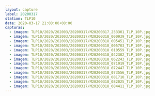 ```yaml
---
layout: capture
label: 20200317
station: TLP10
date: 2020-03-17 21:00:00+00:00
capturas:
  - imagem: TLP10/2020/202003/20200317/M20200317_233301_TLP_10P.jpg
  - imagem: TLP10/2020/202003/20200317/M20200318_000939_TLP_10P.jpg
  - imagem: TLP10/2020/202003/20200317/M20200318_005451_TLP_10P.jpg
  - imagem: TLP10/2020/202003/20200317/M20200318_005703_TLP_10P.jpg
  - imagem: TLP10/2020/202003/20200317/M20200318_010559_TLP_10P.jpg
  - imagem: TLP10/2020/202003/20200317/M20200318_042302_TLP_10P.jpg
  - imagem: TLP10/2020/202003/20200317/M20200318_062243_TLP_10P.jpg
  - imagem: TLP10/2020/202003/20200317/M20200318_071919_TLP_10P.jpg
  - imagem: TLP10/2020/202003/20200317/M20200318_072447_TLP_10P.jpg
  - imagem: TLP10/2020/202003/20200317/M20200318_073556_TLP_10P.jpg
  - imagem: TLP10/2020/202003/20200317/M20200318_081710_TLP_10P.jpg
  - imagem: TLP10/2020/202003/20200317/M20200318_082025_TLP_10P.jpg
  - imagem: TLP10/2020/202003/20200317/M20200318_084411_TLP_10P.jpg
---
```

